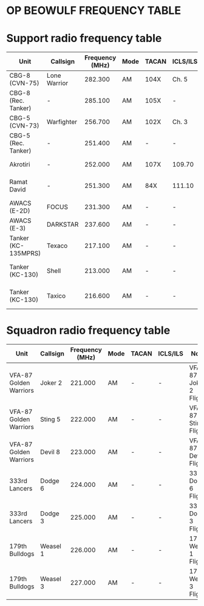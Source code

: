 # OP BEOWULF FREQUENCY TABLE

# Support radio frequency table
| **Unit**              | **Callsign** | **Frequency (MHz)** | **Mode** | **TACAN** | **ICLS/ILS** | **Notes**              |
|-----------------------|--------------|---------------------|----------|-----------|--------------|------------------------|
| CBG-8 (CVN-75)        | Lone Warrior | 282.300             | AM       | 104X      | Ch. 5        | CBG-8 ATC              |
| CBG-8 (Rec. Tanker)   | -            | 285.100             | AM       | 105X      | -            | CBG-8 Rec. Tanker      |
| CBG-5 (CVN-73)        | Warfighter   | 256.700             | AM       | 102X      | Ch. 3        | CBG-5 ATC              |
| CBG-5 (Rec. Tanker)   | -            | 251.400             | AM       | -         | -            | CBG-8 Rec.Tanker       |
| Akrotiri              | -            | 252.000             | AM       | 107X      | 109.70       | Akrotiri Airbase       |
| Ramat David           | -            | 251.300             | AM       | 84X       | 111.10       | Ramat David Airbase    |
| AWACS (E-2D)          | FOCUS        | 231.300             | AM       | -         | -            | Airborne Control       |
| AWACS (E-3)           | DARKSTAR     | 237.600             | AM       | -         | -            | Airborne Control       |
| Tanker (KC-135MPRS)   | Texaco       | 217.100             | AM       | -         | -            | Probe-and-Drogue       |
| Tanker (KC-130)       | Shell        | 213.000             | AM       | -         | -            | Probe-and-Drogue       |
| Tanker (KC-130)       | Taxico       | 216.600             | AM       | -         | -            | Probe-and-Drogue       |

# Squadron radio frequency table
| **Unit**              | **Callsign** | **Frequency (MHz)** | **Mode** | **TACAN** | **ICLS/ILS** | **Notes**              |
|-----------------------|--------------|---------------------|----------|-----------|--------------|------------------------|
| VFA-87 Golden Warriors| Joker 2      | 221.000             | AM       | -         | -            | VFA-87 Joker 2 Flight  |
| VFA-87 Golden Warriors| Sting 5      | 222.000             | AM       | -         | -            | VFA-87 Sting 5 Flight  |
| VFA-87 Golden Warriors| Devil 8      | 223.000             | AM       | -         | -            | VFA-87 Devil 8 Flight  |
| 333rd Lancers         | Dodge 6      | 224.000             | AM       | -         | -            | 333rd Dodge 6 Flight   |
| 333rd Lancers         | Dodge 3      | 225.000             | AM       | -         | -            | 333rd Dodge 3 Flight   |
| 179th Bulldogs        | Weasel 1     | 226.000             | AM       | -         | -            | 179th Weasel 1 Flight  |
| 179th Bulldogs        | Weasel 3     | 227.000             | AM       | -         | -            | 179th Weasel 3 Flight  |